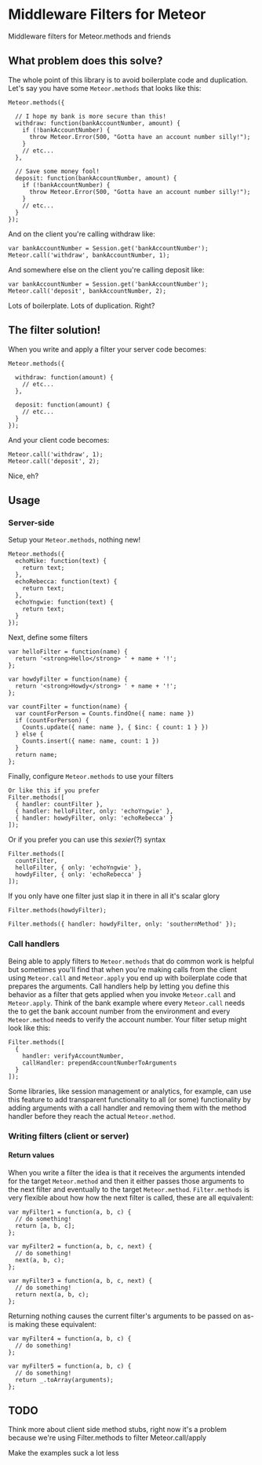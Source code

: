 # Middleware Filters for Meteor

Middleware filters for Meteor.methods and friends

## What problem does this solve?

The whole point of this library is to avoid boilerplate code and duplication. Let's say you have some `Meteor.methods` that looks like this:

    Meteor.methods({

      // I hope my bank is more secure than this!
      withdraw: function(bankAccountNumber, amount) {
        if (!bankAccountNumber) {
          throw Meteor.Error(500, "Gotta have an account number silly!");
        }
        // etc...
      },

      // Save some money fool!
      deposit: function(bankAccountNumber, amount) {
        if (!bankAccountNumber) {
          throw Meteor.Error(500, "Gotta have an account number silly!");
        }
        // etc...
      }
    });

And on the client you're calling withdraw like:

    var bankAccountNumber = Session.get('bankAccountNumber');
    Meteor.call('withdraw', bankAccountNumber, 1);

And somewhere else on the client you're calling deposit like:    

    var bankAccountNumber = Session.get('bankAccountNumber');
    Meteor.call('deposit', bankAccountNumber, 2);

Lots of boilerplate. Lots of duplication. Right?

## The filter solution!

When you write and apply a filter your server code becomes:

    Meteor.methods({

      withdraw: function(amount) {
        // etc...
      },

      deposit: function(amount) {
        // etc...
      }
    });

And your client code becomes:

    Meteor.call('withdraw', 1);
    Meteor.call('deposit', 2);

Nice, eh?

## Usage

### Server-side

Setup your `Meteor.methods`, nothing new!

    Meteor.methods({
      echoMike: function(text) {
        return text;
      },
      echoRebecca: function(text) {
        return text;
      },
      echoYngwie: function(text) {
        return text;
      }
    });

Next, define some filters

    var helloFilter = function(name) {
      return '<strong>Hello</strong> ' + name + '!';
    };

    var howdyFilter = function(name) {
      return '<strong>Howdy</strong> ' + name + '!';
    };

    var countFilter = function(name) {
      var countForPerson = Counts.findOne({ name: name })
      if (countForPerson) {
        Counts.update({ name: name }, { $inc: { count: 1 } })
      } else {
        Counts.insert({ name: name, count: 1 })
      }
      return name;
    };

Finally, configure `Meteor.methods` to use your filters

    Or like this if you prefer
    Filter.methods([
      { handler: countFilter },
      { handler: helloFilter, only: 'echoYngwie' },
      { handler: howdyFilter, only: 'echoRebecca' }
    ]);

Or if you prefer you can use this *sexier*(?) syntax

    Filter.methods([
      countFilter,
      helloFilter, { only: 'echoYngwie' },
      howdyFilter, { only: 'echoRebecca' }
    ]);

If you only have one filter just slap it in there in all it's scalar glory

    Filter.methods(howdyFilter);

    Filter.methods({ handler: howdyFilter, only: 'southernMethod' });

### Call handlers

Being able to apply filters to `Meteor.methods` that do common work is helpful but sometimes you'll find that when you're making calls from the client using `Meteor.call` and `Meteor.apply` you end up with boilerplate code that prepares the arguments. Call handlers help by letting you define this behavior as a filter that gets applied when you invoke `Meteor.call` and `Meteor.apply`. Think of the bank example where every `Meteor.call` needs the to get the bank account number from the environment and every `Meteor.method` needs to verify the account number. Your filter setup might look like this:

    Filter.methods([
      {
        handler: verifyAccountNumber,
        callHandler: prependAccountNumberToArguments
      }
    ]);

Some libraries, like session management or analytics, for example, can use this feature to add transparent functionality to all (or some) functionality by adding arguments with a call handler and removing them with the method handler before they reach the actual `Meteor.method`.

### Writing filters (client or server)

#### Return values

When you write a filter the idea is that it receives the arguments intended for the target `Meteor.method` and then it either passes those arguments to the next filter and eventually to the target `Meteor.method`. `Filter.methods` is very flexible about how how the next filter is called, these are all equivalent:

    var myFilter1 = function(a, b, c) {
      // do something!
      return [a, b, c];
    };

    var myFilter2 = function(a, b, c, next) {
      // do something!
      next(a, b, c);
    };

    var myFilter3 = function(a, b, c, next) {
      // do something!
      return next(a, b, c);
    };

Returning nothing causes the current filter's arguments to be passed on as-is making these equivalent:

    var myFilter4 = function(a, b, c) {
      // do something!
    };

    var myFilter5 = function(a, b, c) {
      // do something!
      return _.toArray(arguments);
    };

## TODO

Think more about client side method stubs, right now it's a problem because we're using Filter.methods to filter Meteor.call/apply

Make the examples suck a lot less
